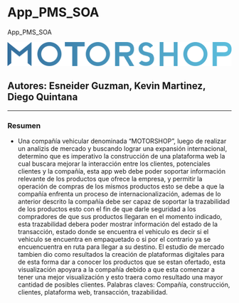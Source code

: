 # App_PMS_SOA
App_PMS_SOA

![vida](https://github.com/ISCODEVUTB/App_PMS_SOA/blob/main/logo.png?raw=true)



## Autores: Esneider Guzman, Kevin Martinez, Diego Quintana

___

### Resumen

* Una compañía vehicular denominada “MOTORSHOP”, luego de realizar un analizis de mercado y buscando lograr una expansión internacional, determino que es imperativo la construcción de una plataforma web la cual buscara mejorar la interacción entre los clientes, potenciales clientes y la compañía, esta app web debe poder soportar información relevante de los productos que ofrece la empresa, y permitir la operación de compras de los mismos productos esto se debe a que la compañía enfrenta un proceso de internacionalización, ademas de lo anterior descrito la compañía debe ser capaz de soportar la trazabilidad de los productos esto con el fin de que darle seguridad a los compradores de que sus productos llegaran en el momento indicado, esta trazabilidad debera poder mostrar información del estado de la transacción, estado donde se encuentra el vehiculo es decir si el vehiculo se encuentra en empaquetado o si por el contrario ya se encuencuentra en ruta para llegar a su destino. 
El estudio de mercado tambien dio como resultados la creación de plataformas digitales para de esta forma dar a conocer los productos que se estan ofertado, esta visualización apoyara a la compañía debido a que esta comenzar a tener una mejor visualización y esto traera como resultado una mayor cantidad de posibles clientes.
  Palabras claves: Compañía, construcción, clientes, plataforma web, transacción, trazabilidad.
